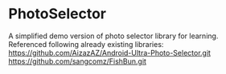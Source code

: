 # PhotoSelector
A simplified demo version of photo selector library for learning.   
Referenced following already existing libraries:   
https://github.com/AizazAZ/Android-Ultra-Photo-Selector.git   
https://github.com/sangcomz/FishBun.git  
